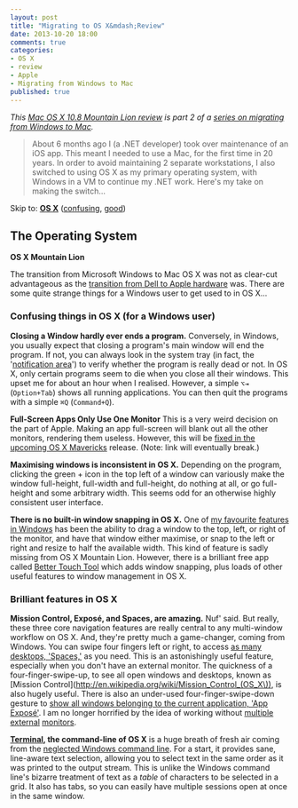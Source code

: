 ```yaml
---
layout: post
title: "Migrating to OS X&mdash;Review"
date: 2013-10-20 18:00
comments: true
categories:
- OS X
- review
- Apple
- Migrating from Windows to Mac
published: true
---
```


_This [Mac OS X 10.8 Mountain Lion review]() is part 2 of a [series on migrating from Windows to Mac](/blog/series#migrating-from-windows-to-mac)._ 

> About 6 months ago I (a .NET developer) took over maintenance of an iOS app. This meant I needed to use a Mac, for the first time in 20 years. In order to avoid maintaining 2 separate workstations, I also switched to using OS X as my primary operating system, with Windows in a VM to continue my .NET work. Here's my take on making the switch...

<!-- more -->

Skip to: **[OS X](#os)** ([confusing](#os-confusing), [good](#os-good))

## <a id="os"></a> The Operating System

**OS X Mountain Lion**

The transition from Microsoft Windows to Mac OS X was not as clear-cut advantageous as the [transition from Dell to Apple hardware](/blog/2013/10/18/migrating-to-macbook-review) was. There are some quite strange things for a Windows user to get used to in OS X...



### <a id="os-confusing"></a> Confusing things in OS X (for a Windows user)

**Closing a Window hardly ever ends a program.** Conversely, in Windows, you usually expect that closing a program's main window will end the program. If not, you can always look in the system tray (in fact, the '[notification area](http://en.wikipedia.org/wiki/Taskbar#Taskbar_elements)') to verify whether the program is really dead or not. In OS X, only certain programs seem to die when you close all their windows. This upset me for about an hour when I realised. However, a simple `⌥⇥` (`Option+Tab`) shows all running applications. You can then quit the programs with a simple `⌘Q` (`Command+Q`).

**Full-Screen Apps Only Use One Monitor** This is a very weird decision on the part of Apple. Making an app full-screen will blank out all the other monitors, rendering them useless. However, this will be [fixed in the upcoming OS X Mavericks](http://www.apple.com/uk/osx/preview/#multiple-displays) release. (Note: link will eventually break.)

**Maximising windows is inconsistent in OS X.** Depending on the program, clicking the green + icon in the top left of a window can variously make the window full-height, full-width and full-height, do nothing at all, or go full-height and some arbitrary width. This seems odd for an otherwise highly consistent user interface.

**There is no built-in window snapping in OS X.** One of [my favourite features in Windows](http://windows.microsoft.com/en-GB/windows7/products/features/snap) has been the ability to drag a window to the top, left, or right of the monitor, and have that window either maximise, or snap to the left or right and resize to half the available width. This kind of feature is sadly missing from OS X Mountain Lion. However, there is a brilliant free app called [Better Touch Tool](http://blog.boastr.net/downloads-secondbar-bettertouchtool-2/) which adds window snapping, plus loads of other useful features to window management in OS X.



### <a id="os-good"></a> Brilliant features in OS X

**Mission Control, Exposé, and Spaces, are amazing.** Nuf' said. But really, these three core navigation features are really central to any multi-window workflow on OS X. And, they're pretty much a game-changer, coming from Windows. You can swipe four fingers left or right, to access [as many desktops, 'Spaces,'](http://mattgemmell.com/2011/07/27/using-spaces-on-os-x-lion/) as you need. This is an astonishingly useful feature, especially when you don't have an external monitor. The quickness of a four-finger-swipe-up, to see all open windows and desktops, known as [Mission Control](http://en.wikipedia.org/wiki/Mission_Control_(OS_X\)), is also hugely useful. There is also an under-used four-finger-swipe-down gesture to [show all windows belonging to the current application, 'App Exposé'](http://www.apple.com/uk/osx/what-is/gestures.html#gallery-gestures-expose). I am no longer horrified by the idea of working without [multiple](http://www.codinghorror.com/blog/2004/06/multiple-monitors-and-productivity.html) [external](http://www.codinghorror.com/blog/2010/04/three-monitors-for-every-user.html) [monitors](http://www.codinghorror.com/blog/2008/03/does-more-than-one-monitor-improve-productivity.html).

**[Terminal](http://www.apple.com/osx/apps/all.html#terminal), the command-line of OS X** is a huge breath of fresh air coming from the [neglected Windows command line](http://stackoverflow.com/questions/473839/help-me-make-my-windows-cmd-exe-console-work-more-like-a-linux-terminal). For a start, it provides sane, line-aware text selection, allowing you to select text in the same order as it was printed to the output stream. This is unlike the Windows command line's bizarre treatment of text as a _table_ of characters to be selected in a grid. It also has tabs, so you can easily have multiple sessions open at once in the same window.
